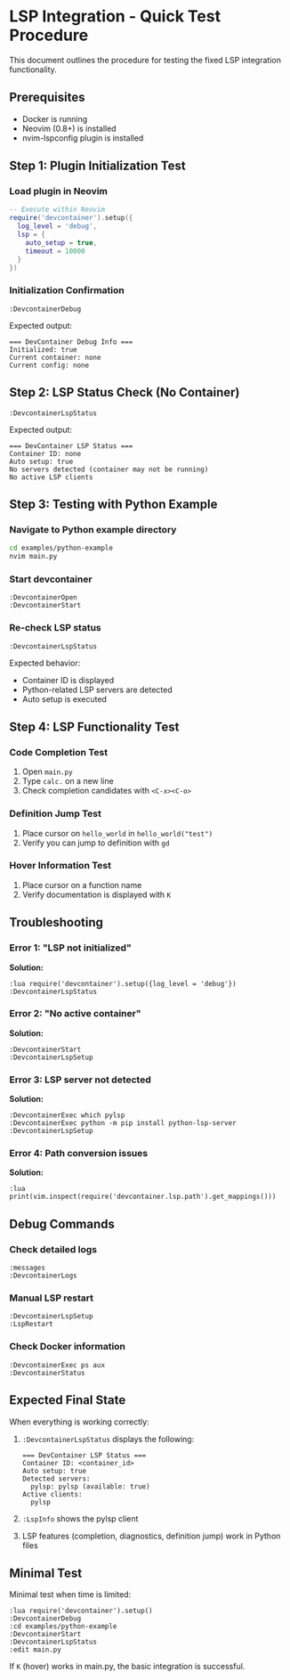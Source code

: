 # LSP Integration - Quick Test Procedure

This document outlines the procedure for testing the fixed LSP integration functionality.

## Prerequisites
- Docker is running
- Neovim (0.8+) is installed
- nvim-lspconfig plugin is installed

## Step 1: Plugin Initialization Test

### Load plugin in Neovim
```lua
-- Execute within Neovim
require('devcontainer').setup({
  log_level = 'debug',
  lsp = {
    auto_setup = true,
    timeout = 10000
  }
})
```

### Initialization Confirmation
```vim
:DevcontainerDebug
```

Expected output:
```
=== DevContainer Debug Info ===
Initialized: true
Current container: none
Current config: none
```

## Step 2: LSP Status Check (No Container)

```vim
:DevcontainerLspStatus
```

Expected output:
```
=== DevContainer LSP Status ===
Container ID: none
Auto setup: true
No servers detected (container may not be running)
No active LSP clients
```

## Step 3: Testing with Python Example

### Navigate to Python example directory
```bash
cd examples/python-example
nvim main.py
```

### Start devcontainer
```vim
:DevcontainerOpen
:DevcontainerStart
```

### Re-check LSP status
```vim
:DevcontainerLspStatus
```

Expected behavior:
- Container ID is displayed
- Python-related LSP servers are detected
- Auto setup is executed

## Step 4: LSP Functionality Test

### Code Completion Test
1. Open `main.py`
2. Type `calc.` on a new line
3. Check completion candidates with `<C-x><C-o>`

### Definition Jump Test
1. Place cursor on `hello_world` in `hello_world("test")`
2. Verify you can jump to definition with `gd`

### Hover Information Test
1. Place cursor on a function name
2. Verify documentation is displayed with `K`

## Troubleshooting

### Error 1: "LSP not initialized"
**Solution:**
```vim
:lua require('devcontainer').setup({log_level = 'debug'})
:DevcontainerLspStatus
```

### Error 2: "No active container"
**Solution:**
```vim
:DevcontainerStart
:DevcontainerLspSetup
```

### Error 3: LSP server not detected
**Solution:**
```vim
:DevcontainerExec which pylsp
:DevcontainerExec python -m pip install python-lsp-server
:DevcontainerLspSetup
```

### Error 4: Path conversion issues
**Solution:**
```vim
:lua print(vim.inspect(require('devcontainer.lsp.path').get_mappings()))
```

## Debug Commands

### Check detailed logs
```vim
:messages
:DevcontainerLogs
```

### Manual LSP restart
```vim
:DevcontainerLspSetup
:LspRestart
```

### Check Docker information
```vim
:DevcontainerExec ps aux
:DevcontainerStatus
```

## Expected Final State

When everything is working correctly:

1. `:DevcontainerLspStatus` displays the following:
   ```
   === DevContainer LSP Status ===
   Container ID: <container_id>
   Auto setup: true
   Detected servers:
     pylsp: pylsp (available: true)
   Active clients:
     pylsp
   ```

2. `:LspInfo` shows the pylsp client

3. LSP features (completion, diagnostics, definition jump) work in Python files

## Minimal Test

Minimal test when time is limited:

```vim
:lua require('devcontainer').setup()
:DevcontainerDebug
:cd examples/python-example
:DevcontainerStart
:DevcontainerLspStatus
:edit main.py
```

If `K` (hover) works in main.py, the basic integration is successful.